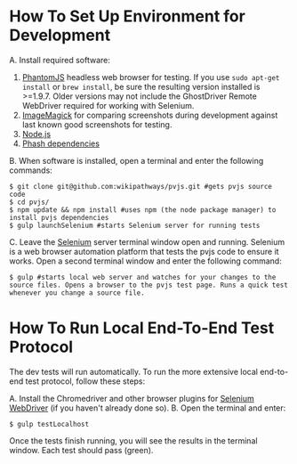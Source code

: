 # How To Set Up Environment for Development

A. Install required software:

1. [PhantomJS](http://phantomjs.org/) headless web browser for testing. If you use ```sudo apt-get install``` or ```brew install```, be sure the resulting version installed is >=1.9.7. Older versions may not include the GhostDriver Remote WebDriver required for working with Selenium.
2. [ImageMagick](http://www.imagemagick.org/) for comparing screenshots during development against last known good screenshots for testing.
3. [Node.js](http://nodejs.org/download/)
4. [Phash dependencies](https://github.com/aaronm67/node-phash)

B. When software is installed, open a terminal and enter the following commands:

```
$ git clone git@github.com:wikipathways/pvjs.git #gets pvjs source code
$ cd pvjs/
$ npm update && npm install #uses npm (the node package manager) to install pvjs dependencies
$ gulp launchSelenium #starts Selenium server for running tests
```

C. Leave the [Selenium](http://docs.seleniumhq.org/) server terminal window open and running. Selenium is a web browser automation platform that tests the pvjs code to ensure it works. Open a second terminal window and enter the following command:

```
$ gulp #starts local web server and watches for your changes to the source files. Opens a browser to the pvjs test page. Runs a quick test whenever you change a source file.
```

# How To Run Local End-To-End Test Protocol

The dev tests will run automatically. To run the more extensive local end-to-end test protocol, follow these steps:

A. Install the Chromedriver and other browser plugins for [Selenium WebDriver](http://docs.seleniumhq.org/projects/webdriver/) (if you haven't already done so).
B. Open the terminal and enter:

```
$ gulp testLocalhost
```

Once the tests finish running, you will see the results in the terminal window. Each test should pass (green).
